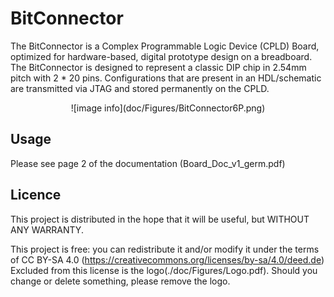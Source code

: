 # BitConnector

The BitConnector is a Complex Programmable Logic Device (CPLD) Board, optimized for hardware-based, digital prototype design on a breadboard. 
The BitConnector is designed to represent a classic DIP chip in 2.54mm pitch with 2 * 20 pins. 
Configurations that are present in an HDL/schematic are transmitted via JTAG and stored permanently on the CPLD.

<center>
![image info](doc/Figures/BitConnector6P.png)
</center>

## Usage 
Please see page 2 of the documentation (Board_Doc_v1_germ.pdf)


## Licence
This project is distributed in the hope that it will be useful, but WITHOUT ANY WARRANTY.

This project is free: you can redistribute it and/or modify
it under the terms of CC BY-SA 4.0 (https://creativecommons.org/licenses/by-sa/4.0/deed.de)
Excluded from this license is the logo(./doc/Figures/Logo.pdf).
Should you change or delete something, please remove the logo.

